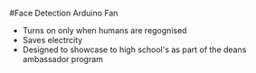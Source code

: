 #Face Detection Arduino Fan 

- Turns on only when humans are regognised
- Saves electrcity
- Designed to showcase to high school's as part of the deans ambassador program
